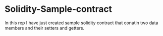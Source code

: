 # Solidity-Sample-contract

In this rep I have just created sample solidity contract that conatin two data members and their setters and getters.
